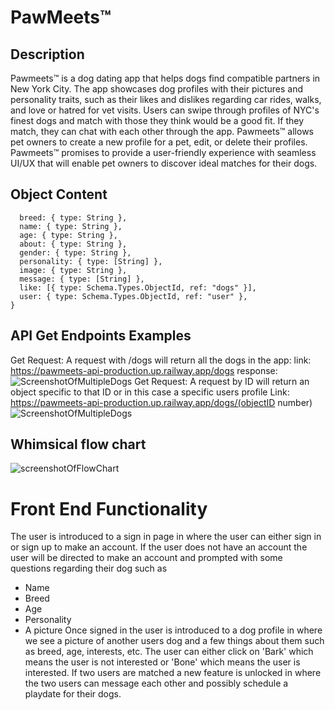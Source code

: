 # PawMeets™
## Description
Pawmeets™ is a dog dating app that helps dogs find compatible partners in New York City. The app showcases dog profiles with their pictures and personality traits, such as their likes and dislikes regarding car rides, walks, and love or hatred for vet visits. Users can swipe through profiles of NYC's finest dogs and match with those they think would be a good fit. If they match, they can chat with each other through the app. Pawmeets™ allows pet owners to create a new profile for a pet, edit, or delete their profiles.
Pawmeets™ promises to provide a user-friendly experience with seamless UI/UX that will enable pet owners to discover ideal matches for their dogs.
## Object Content
```{
  breed: { type: String },
  name: { type: String },
  age: { type: String },
  about: { type: String },
  gender: { type: String },
  personality: { type: [String] },
  image: { type: String },
  message: { type: [String] },
  like: [{ type: Schema.Types.ObjectId, ref: "dogs" }],
  user: { type: Schema.Types.ObjectId, ref: "user" },
}
```
## API Get Endpoints Examples
Get Request: A request with /dogs will return all the dogs in the app:
link: https://pawmeets-api-production.up.railway.app/dogs
response:
   ![ScreenshotOfMultipleDogs](../public/readme%20pictures/Screen%20Shot%202023-05-04%20at%209.48.45%20AM.png)
Get Request: A request by ID will return an object specific to that ID or in this case a specific users profile
Link: https://pawmeets-api-production.up.railway.app/dogs/(objectID number)
 ![ScreenshotOfMultipleDogs](../public/readme%20pictures/Screen%20Shot%202023-05-04%20at%209.48.45%20AM.png)
## Whimsical flow chart
![screenshotOfFlowChart](../public/readme%20pictures/Screen%20Shot%202023-05-05%20at%209.40.01%20AM.png)
# Front End Functionality
The user is introduced to a sign in page in where the user can either sign in or sign up to make an account. If the user does not have an account the user will be directed to make an account and prompted with some questions regarding their dog such as
* Name
* Breed
* Age
* Personality
* A picture
Once signed in the user is introduced
to a dog profile in where we see a picture of another users dog and a few things about them such as breed, age, interests, etc.
The user can either click on 'Bark' which means the user is not interested or 'Bone' which means the user is interested. If two users are matched a new feature is unlocked in where the two users can message each other and possibly schedule a playdate for their dogs.










